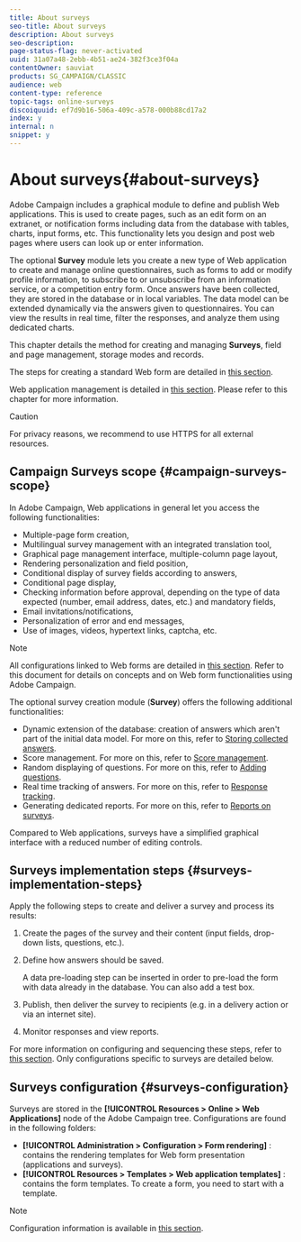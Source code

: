 ```yaml
---
title: About surveys
seo-title: About surveys
description: About surveys
seo-description: 
page-status-flag: never-activated
uuid: 31a07a48-2ebb-4b51-ae24-382f3ce3f04a
contentOwner: sauviat
products: SG_CAMPAIGN/CLASSIC
audience: web
content-type: reference
topic-tags: online-surveys
discoiquuid: ef7d9b16-506a-409c-a578-000b88cd17a2
index: y
internal: n
snippet: y
---
```


# About surveys{#about-surveys}

Adobe Campaign includes a graphical module to define and publish Web applications. This is used to create pages, such as an edit form on an extranet, or notification forms including data from the database with tables, charts, input forms, etc. This functionality lets you design and post web pages where users can look up or enter information.

The optional **Survey** module lets you create a new type of Web application to create and manage online questionnaires, such as forms to add or modify profile information, to subscribe to or unsubscribe from an information service, or a competition entry form. Once answers have been collected, they are stored in the database or in local variables. The data model can be extended dynamically via the answers given to questionnaires. You can view the results in real time, filter the responses, and analyze them using dedicated charts.

This chapter details the method for creating and managing **Surveys**, field and page management, storage modes and records.

The steps for creating a standard Web form are detailed in [this section](https://helpx.adobe.com/campaign/classic/web/using/about-web-forms.html).

Web application management is detailed in [this section](https://helpx.adobe.com/campaign/classic/web/using/about-web-applications.html). Please refer to this chapter for more information.

>[!CAUTION]
>
>For privacy reasons, we recommend to use HTTPS for all external resources.

## Campaign Surveys scope {#campaign-surveys-scope}

In Adobe Campaign, Web applications in general let you access the following functionalities:

* Multiple-page form creation,
* Multilingual survey management with an integrated translation tool,
* Graphical page management interface, multiple-column page layout,
* Rendering personalization and field position,
* Conditional display of survey fields according to answers,
* Conditional page display,
* Checking information before approval, depending on the type of data expected (number, email address, dates, etc.) and mandatory fields,
* Email invitations/notifications,
* Personalization of error and end messages,
* Use of images, videos, hypertext links, captcha, etc.

>[!NOTE]
>
>All configurations linked to Web forms are detailed in [this section](https://helpx.adobe.com/campaign/classic/web/using/about-web-forms.html). Refer to this document for details on concepts and on Web form functionalities using Adobe Campaign.

The optional survey creation module (**Survey**) offers the following additional functionalities:

* Dynamic extension of the database: creation of answers which aren't part of the initial data model. For more on this, refer to [Storing collected answers](https://helpx.adobe.com/campaign/standard/web/using/managing-answers.html#storing-collected-answers).
* Score management. For more on this, refer to [Score management](https://helpx.adobe.com/campaign/standard/web/using/managing-answers.html#score-management).
* Random displaying of questions. For more on this, refer to [Adding questions](https://helpx.adobe.com/campaign/standard/web/using/building-a-survey.html#adding-questions).
* Real time tracking of answers. For more on this, refer to [Response tracking](https://helpx.adobe.com/campaign/standard/web/using/publish--track-and-use-collected-data.html#response-tracking).
* Generating dedicated reports. For more on this, refer to [Reports on surveys](https://helpx.adobe.com/campaign/standard/web/using/publish--track-and-use-collected-data.html#reports-on-surveys).

Compared to Web applications, surveys have a simplified graphical interface with a reduced number of editing controls.

## Surveys implementation steps {#surveys-implementation-steps}

Apply the following steps to create and deliver a survey and process its results:

1. Create the pages of the survey and their content (input fields, drop-down lists, questions, etc.). 
1. Define how answers should be saved.

   A data pre-loading step can be inserted in order to pre-load the form with data already in the database. You can also add a test box.

1. Publish, then deliver the survey to recipients (e.g. in a delivery action or via an internet site).
1. Monitor responses and view reports.

For more information on configuring and sequencing these steps, refer to [this section](https://helpx.adobe.com/campaign/classic/web/using/about-web-forms.html). Only configurations specific to surveys are detailed below.

## Surveys configuration {#surveys-configuration}

Surveys are stored in the **[!UICONTROL Resources > Online > Web Applications]** node of the Adobe Campaign tree. Configurations are found in the following folders:

* **[!UICONTROL Administration > Configuration > Form rendering]** : contains the rendering templates for Web form presentation (applications and surveys). 
* **[!UICONTROL Resources > Templates > Web application templates]** : contains the form templates. To create a form, you need to start with a template.

>[!NOTE]
>
>Configuration information is available in [this section](https://helpx.adobe.com/campaign/classic/web/using/about-web-forms.html).

